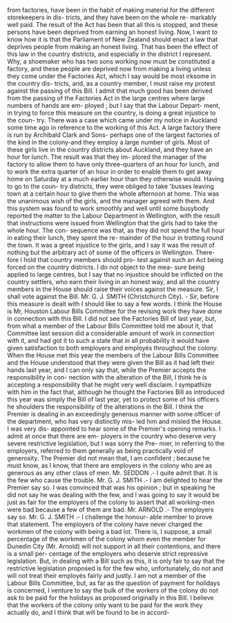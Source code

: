 from factories, have been in the habit of making material for the different storekeepers in dis- tricts, and they have been on the whole re- markably well paid. The result of the Act has been that all this is stopped, and these persons have been deprived from earning an honest living. Now, I want to know how it is that the Parliament of New Zealand should enact a law that deprives people from making an honest living. That has been the effect of this law in the country districts, and especially in the district I represent. Why, a shoemaker who has two sons working now must be constituted a factory, and these people are deprived now from making a living unless they come under the Factories Act, which I say would be most irksome in the country dis- tricts, and, as a country member, I must raise my protest against the passing of this Bill. I admit that much good has been derived from the passing of the Factories Act in the large centres where large numbers of hands are em- ployed ; but I say that the Labour Depart- ment, in trying to force this measure on the country, is doing a great injustice to the coun- try. There was a case which came under my notice in Auckland some time ago in reference to the working of this Act. A large factory there is run by Archibald Clark and Sons- perhaps one of the largest factories of the kind in the colony-and they employ a large number of girls. Most of these girls live in the country districts about Auckland, and they have an hour for lunch. The result was that they im- plored the manager of the factory to allow them to have only three-quarters of an hour for lunch, and to work the extra quarter of an hour in order to enable them to get away home on Saturday at a much earlier hour than they otherwise would. Having to go to the coun- try districts, they were obliged to take 'busses leaving town at a certain hour to give them the whole afternoon at home. This was the unanimous wish of the girls, and the manager agreed with them. And this system was found to work smoothly and well until some busybody reported the matter to the Labour Department in Wellington, with the result that instructions were issued from Wellington that the girls had to take the whole hour. The con- sequence was that, as they did not spend the full hour in eating their lunch, they spent the re- mainder of the hour in trotting round the town. It was a great injustice to the girls, and I say it was the result of nothing but the arbitrary act of some of the officers in Wellington. There- fore I hold that country members should pro- test against such an Act being forced on the country districts. I do not object to the mea- sure being applied to large centres, but I say that no injustice should be inflicted on the country settlers, who earn their living in an honest way, and all the country members in the House should raise their voices against the measure. Sir, I shall vote against the Bill. Mr. G. J. SMITH (Christchurch City). - Sir, before this measure is dealt with I should like to say a few words. I think the House is Mr, Houston Labour Bills Committee for the revising work <!-- PageHeader="1" --> they have done in connection with this Bill. I did not see the Factories Bill of last year, but, from what a member of the Labour Bills Committee told me about it, that Committee last session did a considerable amount of work in connection with it, and had got it to such a state that in all probability it would have given satisfaction to both employers and employés throughout the colony. When the House met this year the members of the Labour Bills Committee and the House understood that they were given the Bill as it had left their hands last year, and I can only say that, while the Premier accepts the responsibility in con- nection with the alteration of the Bill, I think he is accepting a responsibility that he might very well disclaim. I sympathize with him in the fact that, although he thought the Factories Bill as introduced this year was simply the Bill of last year, yet to protect some of his officers he shoulders the responsibility of the alterations in the Bill. I think the Premier is dealing in an exceedingly generous manner with some officer of the department, who has very distinctly mis- led him and misled the House. I was very dis- appointed to hear some of the Premier's opening remarks. I admit at once that there are em- ployers in the country who deserve very severe restrictive legislation, but I was sorry the Pre- mier, in referring to the employers, referred to them generally as being practically void of generosity. The Premier did not mean that, I am confident ; because he must know, as I know, that there are employers in the colony who are as generous as any other class of men. Mr. SEDDON .- I quite admit that. It is the few who cause the trouble. Mr. G. J. SMITH .- I am delighted to hear the Premier say so. I was convinced that was his opinion ; but in speaking he did not say he was dealing with the few, and I was going to say it would be just as fair for the employers of the colony to assert that all working-men were bad because a few of them are bad. Mr. ARNOLD .- The employers say so. Mr. G. J. SMITH .- I challenge the honour- able member to prove that statement. The employers of the colony have never charged the workmen of the colony with being a bad lot. There is, I suppose, a small percentage of the workmen of the colony whom even the member for Dunedin City (Mr. Arnold) will not support in all their contentions, and there is a small per- centage of the employers who deserve strict repressive legislation. But, in dealing with a Bill such as this, it is only fair to say that the restrictive legislation proposed is for the few who, unfortunately, do not and will not treat their employés fairly and justly. I am not a member of the Labour Bills Committee, but, as far as the question of payment for holidays is concerned, I venture to say the bulk of the workers of the colony do not ask to be paid for the holidays as proposed originally in this Bill. I believe that the workers of the colony only want to be paid for the work they actually do, and I think that will be found to be in accord- 